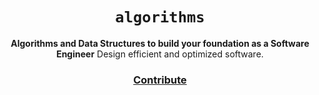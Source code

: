 <div align="center">
  <h1><code>algorithms</code></h1>

  <strong>Algorithms and Data Structures to build your foundation as a Software Engineer</strong>
  Design efficient and optimized software.

  <h3>
    <a href="https://github.com/unobatbayar/algorithms/pull/new/master">Contribute</a>
  </h3>
</div>


